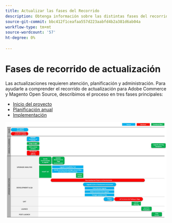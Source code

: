 ```yaml
---
title: Actualizar las fases del Recorrido
description: Obtenga información sobre las distintas fases del recorrido de actualización para proyectos de Adobe Commerce y Magento Open Source.
source-git-commit: bbc412f1ceafaa557d223aabfd4b2a381d6ab04a
workflow-type: tm+mt
source-wordcount: '57'
ht-degree: 0%

---
```



# Fases de recorrido de actualización

Las actualizaciones requieren atención, planificación y administración. Para ayudarle a comprender el recorrido de actualización para Adobe Commerce y Magento Open Source, describimos el proceso en tres fases principales:

- [Inicio del proyecto](project-launch.md)
- [Planificación anual](annual-planning.md)
- [Implementación](implementation.md)

![](../../assets/upgrade-guide/upgrade-journey-phases.svg)
